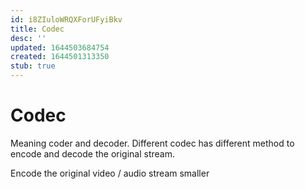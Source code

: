 ```yaml
---
id: i8ZIuloWRQXForUFyiBkv
title: Codec
desc: ''
updated: 1644503684754
created: 1644501313350
stub: true
---
```


# Codec
Meaning coder and decoder. Different codec has different method to encode and decode the original stream.

Encode the original video / audio stream smaller 
